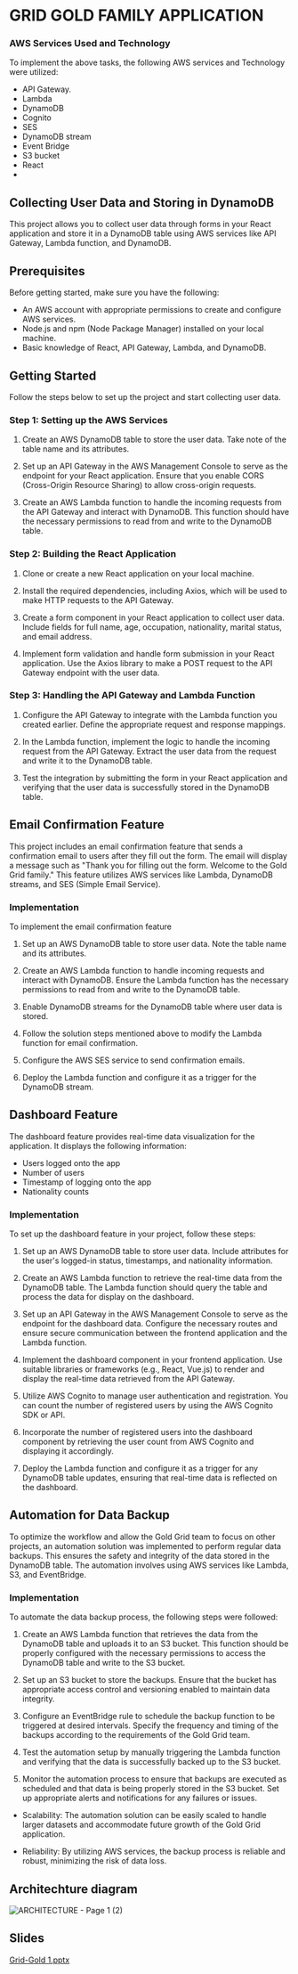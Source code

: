 # GRID GOLD FAMILY APPLICATION
### AWS Services Used and Technology

To implement the above tasks, the following AWS services and Technology were utilized:

- API Gateway.
- Lambda
- DynamoDB
- Cognito
- SES
- DynamoDB stream
- Event Bridge
- S3 bucket 
- React 
- 

## Collecting User Data and Storing in DynamoDB

This project allows you to collect user data through forms in your React application and store it in a DynamoDB table using AWS services like API Gateway, Lambda function, and DynamoDB.

## Prerequisites

Before getting started, make sure you have the following:

- An AWS account with appropriate permissions to create and configure AWS services.
- Node.js and npm (Node Package Manager) installed on your local machine.
- Basic knowledge of React, API Gateway, Lambda, and DynamoDB.

## Getting Started

Follow the steps below to set up the project and start collecting user data.

### Step 1: Setting up the AWS Services

1. Create an AWS DynamoDB table to store the user data. Take note of the table name and its attributes.

2. Set up an API Gateway in the AWS Management Console to serve as the endpoint for your React application. Ensure that you enable CORS (Cross-Origin Resource Sharing) to allow cross-origin requests.

3. Create an AWS Lambda function to handle the incoming requests from the API Gateway and interact with DynamoDB. This function should have the necessary permissions to read from and write to the DynamoDB table.

### Step 2: Building the React Application

1. Clone or create a new React application on your local machine.

2. Install the required dependencies, including Axios, which will be used to make HTTP requests to the API Gateway.

3. Create a form component in your React application to collect user data. Include fields for full name, age, occupation, nationality, marital status, and email address.

4. Implement form validation and handle form submission in your React application. Use the Axios library to make a POST request to the API Gateway endpoint with the user data.

### Step 3: Handling the API Gateway and Lambda Function

1. Configure the API Gateway to integrate with the Lambda function you created earlier. Define the appropriate request and response mappings.

2. In the Lambda function, implement the logic to handle the incoming request from the API Gateway. Extract the user data from the request and write it to the DynamoDB table.

3. Test the integration by submitting the form in your React application and verifying that the user data is successfully stored in the DynamoDB table.


## Email Confirmation Feature

This project includes an email confirmation feature that sends a confirmation email to users after they fill out the form. The email will display a message such as "Thank you for filling out the form. Welcome to the Gold Grid family." This feature utilizes AWS services like Lambda, DynamoDB streams, and SES (Simple Email Service).

### Implementation
To implement the email confirmation feature 
1. Set up an AWS DynamoDB table to store user data. Note the table name and its attributes.

2. Create an AWS Lambda function to handle incoming requests and interact with DynamoDB. Ensure the Lambda function has the necessary permissions to read from and write to the DynamoDB table.

3. Enable DynamoDB streams for the DynamoDB table where user data is stored.

4. Follow the solution steps mentioned above to modify the Lambda function for email confirmation.

5. Configure the AWS SES service to send confirmation emails.

6. Deploy the Lambda function and configure it as a trigger for the DynamoDB stream.

## Dashboard Feature

The dashboard feature provides real-time data visualization for the application. It displays the following information:

- Users logged onto the app
- Number of users
- Timestamp of logging onto the app
- Nationality counts


### Implementation

To set up the dashboard feature in your project, follow these steps:

1. Set up an AWS DynamoDB table to store user data. Include attributes for the user's logged-in status, timestamps, and nationality information.

2. Create an AWS Lambda function to retrieve the real-time data from the DynamoDB table. The Lambda function should query the table and process the data for display on the dashboard.

3. Set up an API Gateway in the AWS Management Console to serve as the endpoint for the dashboard data. Configure the necessary routes and ensure secure communication between the frontend application and the Lambda function.

4. Implement the dashboard component in your frontend application. Use suitable libraries or frameworks (e.g., React, Vue.js) to render and display the real-time data retrieved from the API Gateway.

5. Utilize AWS Cognito to manage user authentication and registration. You can count the number of registered users by using the AWS Cognito SDK or API.

6. Incorporate the number of registered users into the dashboard component by retrieving the user count from AWS Cognito and displaying it accordingly.

7. Deploy the Lambda function and configure it as a trigger for any DynamoDB table updates, ensuring that real-time data is reflected on the dashboard.




## Automation for Data Backup

To optimize the workflow and allow the Gold Grid team to focus on other projects, an automation solution was implemented to perform regular data backups. This ensures the safety and integrity of the data stored in the DynamoDB table. The automation involves using AWS services like Lambda, S3, and EventBridge.


### Implementation

To automate the data backup process, the following steps were followed:

1. Create an AWS Lambda function that retrieves the data from the DynamoDB table and uploads it to an S3 bucket. This function should be properly configured with the necessary permissions to access the DynamoDB table and write to the S3 bucket.

2. Set up an S3 bucket to store the backups. Ensure that the bucket has appropriate access control and versioning enabled to maintain data integrity.

3. Configure an EventBridge rule to schedule the backup function to be triggered at desired intervals. Specify the frequency and timing of the backups according to the requirements of the Gold Grid team.

4. Test the automation setup by manually triggering the Lambda function and verifying that the data is successfully backed up to the S3 bucket.

5. Monitor the automation process to ensure that backups are executed as scheduled and that data is being properly stored in the S3 bucket. Set up appropriate alerts and notifications for any failures or issues.



- Scalability: The automation solution can be easily scaled to handle larger datasets and accommodate future growth of the Gold Grid application.

- Reliability: By utilizing AWS services, the backup process is reliable and robust, minimizing the risk of data loss.



## Architechture diagram 
![ARCHITECTURE - Page 1 (2)](https://github.com/omoluabi44/Grid_Gold_Family_Application/assets/110730304/f837d980-eb69-47a6-ba66-d6a4d69aade0)

## Slides

[Grid-Gold 1.pptx](https://github.com/omoluabi44/Grid_Gold_Family_Application/files/11748194/Grid-Gold.1.pptx)



